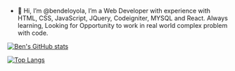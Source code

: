 - 👋 Hi, I’m @bendeloyola, I’m a Web Developer with experience with HTML, CSS, JavaScript, JQuery, Codeigniter, MYSQL and React. Always learning, Looking for Opportunity to work in real world complex problem with code. 

[![Ben's GitHub stats](https://github-readme-stats.vercel.app/api?username=bendeloyola&show_icons=true&theme=midnight-purple)](https://github.com/bendeloyola/github-readme-stats)

[![Top Langs](https://github-readme-stats.vercel.app/api/top-langs/?username=bendeloyola&show_icons=true&theme=midnight-purple&layout=compact)](https://github.com/bendeloyola/github-readme-stats)
